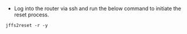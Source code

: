 * Log into the router via ssh and run the below command to initiate the reset process.
```
jffs2reset -r -y
```
